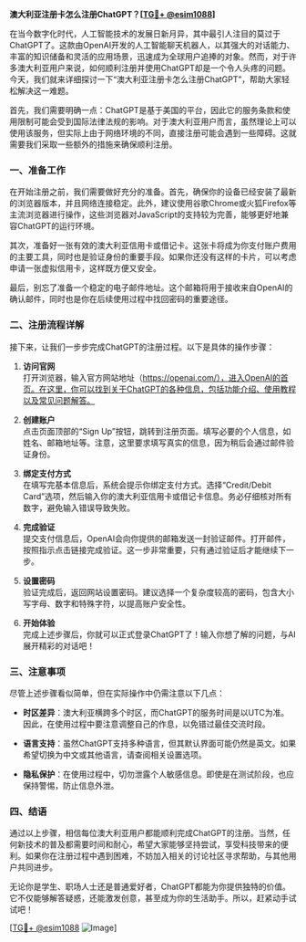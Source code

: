 **澳大利亚注册卡怎么注册ChatGPT？[[TG💪+ @esim1088](https://t.me/s/esim1088)]**

在当今数字化时代，人工智能技术的发展日新月异，其中最引人注目的莫过于ChatGPT了。这款由OpenAI开发的人工智能聊天机器人，以其强大的对话能力、丰富的知识储备和灵活的应用场景，迅速成为全球用户追捧的对象。然而，对于许多澳大利亚用户来说，如何顺利注册并使用ChatGPT却是一个令人头疼的问题。今天，我们就来详细探讨一下“澳大利亚注册卡怎么注册ChatGPT”，帮助大家轻松解决这一难题。

首先，我们需要明确一点：ChatGPT是基于美国的平台，因此它的服务条款和使用限制可能会受到国际法律法规的影响。对于澳大利亚用户而言，虽然理论上可以使用该服务，但实际上由于网络环境的不同，直接注册可能会遇到一些障碍。这就需要我们采取一些额外的措施来确保顺利注册。

### 一、准备工作

在开始注册之前，我们需要做好充分的准备。首先，确保你的设备已经安装了最新的浏览器版本，并且网络连接稳定。此外，建议使用谷歌Chrome或火狐Firefox等主流浏览器进行操作，这些浏览器对JavaScript的支持较为完善，能够更好地兼容ChatGPT的运行环境。

其次，准备好一张有效的澳大利亚信用卡或借记卡。这张卡将成为你支付账户费用的主要工具，同时也是验证身份的重要手段。如果你还没有这样的卡片，可以考虑申请一张虚拟信用卡，这样既方便又安全。

最后，别忘了准备一个稳定的电子邮件地址。这个邮箱将用于接收来自OpenAI的确认邮件，同时也是你在后续使用过程中找回密码的重要途径。

### 二、注册流程详解

接下来，让我们一步步完成ChatGPT的注册过程。以下是具体的操作步骤：

1. **访问官网**  
   打开浏览器，输入官方网站地址（https://openai.com/），进入OpenAI的首页。在这里，你可以找到关于ChatGPT的各种信息，包括功能介绍、使用教程以及常见问题解答。

2. **创建账户**  
   点击页面顶部的“Sign Up”按钮，跳转到注册页面。填写必要的个人信息，如姓名、邮箱地址等。注意，这里要求填写真实的信息，因为稍后会通过邮件验证身份。

3. **绑定支付方式**  
   在填写完基本信息后，系统会提示你绑定支付方式。选择“Credit/Debit Card”选项，然后输入你的澳大利亚信用卡或借记卡信息。务必仔细核对所有数字，避免输入错误导致失败。

4. **完成验证**  
   提交支付信息后，OpenAI会向你提供的邮箱发送一封验证邮件。打开邮件，按照指示点击链接完成验证。这一步非常重要，只有通过验证后才能继续下一步。

5. **设置密码**  
   验证完成后，返回网站设置密码。建议选择一个复杂度较高的密码，包含大小写字母、数字和特殊字符，以提高账户安全性。

6. **开始体验**  
   完成上述步骤后，你就可以正式登录ChatGPT了！输入你想了解的问题，与AI展开精彩的对话吧！

### 三、注意事项

尽管上述步骤看似简单，但在实际操作中仍需注意以下几点：

- **时区差异**：澳大利亚横跨多个时区，而ChatGPT的服务时间是以UTC为准。因此，在使用过程中要注意调整自己的作息，以免错过最佳交流时段。
  
- **语言支持**：虽然ChatGPT支持多种语言，但其默认界面可能仍然是英文。如果希望切换为中文或其他语言，请查阅相关设置选项。

- **隐私保护**：在使用过程中，切勿泄露个人敏感信息。即使是在测试阶段，也应保持警惕，防止信息外泄。

### 四、结语

通过以上步骤，相信每位澳大利亚用户都能顺利完成ChatGPT的注册。当然，任何新技术的普及都需要时间和耐心，希望大家能够坚持尝试，享受科技带来的便利。如果你在注册过程中遇到困难，不妨加入相关的讨论社区寻求帮助，与其他用户共同进步。

无论你是学生、职场人士还是普通爱好者，ChatGPT都能为你提供独特的价值。它不仅能够解答疑惑，还能激发创意，甚至成为你的生活助手。所以，赶紧动手试试吧！

[[TG💪+ @esim1088](https://t.me/s/esim1088) ![Image](https://i.postimg.cc/4NQfJmqS/Snipaste-2025-05-13-00-14-12.png)]